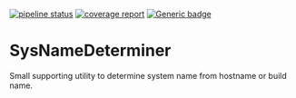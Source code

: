 [![pipeline status](https://internal.gitlab.server/trilinos-devops-consolidation/code/DetermineSystem/badges/master/pipeline.svg)](https://internal.gitlab.server/trilinos-devops-consolidation/code/DetermineSystem/-/commits/master)
[![coverage report](https://internal.gitlab.server/trilinos-devops-consolidation/code/DetermineSystem/badges/master/coverage.svg)](http://10.202.35.89:8080/DetermineSystem/coverage/index.html)
[![Generic badge](https://img.shields.io/badge/docs-latest-green.svg)](http://10.202.35.89:8080/DetermineSystem/doc/index.html)

# SysNameDeterminer

Small supporting utility to determine system name from hostname or build name.
